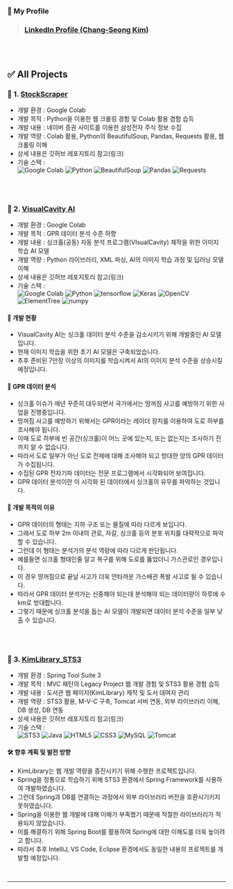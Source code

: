 ### 🎁 My Profile
> ### [LinkedIn Profile (Chang-Seong Kim)](https://www.linkedin.com/in/chang-seong-kim-7826142a0/)

<br>
<br>

## ✅ All Projects

### 📌 1. [StockScraper](https://github.com/Kim-src/StockScraper)
- 개발 환경 : Google Colab
- 개발 목적 : Python을 이용한 웹 크롤링 경험 및 Colab 활용 겸험 습득
- 개발 내용 : 네이버 증권 사이트를 이용한 삼성전자 주식 정보 수집
- 개발 역량 : Colab 활용, Python의 BeautifulSoup, Pandas, Requests 활용, 웹 크롤링 이해
- 상세 내용은 깃허브 레포지토리 참고(링크)
- 기술 스택 :  
<img alt="Google Colab" src="https://img.shields.io/badge/-Google_Colab-F9AB00?style=flat-square&logo=google-colab&logoColor=white" /> <img alt="Python" src="https://img.shields.io/badge/-Python-3776AB?style=flat-square&logo=python&logoColor=white" /> <img alt="BeautifulSoup" src="https://img.shields.io/badge/BeautifulSoup-2ca02c.svg?style=flat-square&logo=python&logoColor=white" /> <img alt="Pandas" src="https://img.shields.io/badge/Pandas-white.svg?style=flat-square&logo=pandas&logoColor=black" /> <img alt="Requests" src="https://img.shields.io/badge/Requests-2CA5E0.svg?style=flat-square&logo=python&logoColor=white" />

<br>
<br>

### 📌 2. [VisualCavity AI](https://github.com/Kim-src/VisualCavity)
- 개발 환경 : Google Colab
- 개발 목적 : GPR 데이터 분석 수준 하향
- 개발 내용 : 싱크홀(공동) 자동 분석 프로그램(VIsualCavity) 제작을 위한 이미지 학습 AI 모델
- 개발 역량 : Python 라이브러리, XML 파싱, AI의 이미지 학습 과정 및 딥러닝 모델 이해
- 상세 내용은 깃허브 레포지토리 참고(링크)
- 기술 스택 :  
<img alt="Google Colab" src="https://img.shields.io/badge/-Google_Colab-F9AB00?style=flat-square&logo=google-colab&logoColor=white" /> <img alt="Python" src="https://img.shields.io/badge/-Python-3776AB?style=flat-square&logo=python&logoColor=white" /> <img alt="tensorflow" src="https://img.shields.io/badge/TensorFlow-%23FF6F00.svg?style=flat-square&logo=TensorFlow&logoColor=white" /> <img alt="Keras" src="https://img.shields.io/badge/Keras-%23D00000.svg?style=flat-square&logo=Keras&logoColor=white" /> <img alt="OpenCV" src="https://img.shields.io/badge/OpenCV-%23323330.svg?style=flat-square&logo=opencv&logoColor=white" /> <img alt="ElementTree" src="https://img.shields.io/badge/-ElementTree-blue?style=flat-square&logo=python&logoColor=white" /> <img alt="numpy" src="https://img.shields.io/badge/numpy-%23013243.svg?style=flat-square&logo=numpy&logoColor=white" />

#### 🔔 개발 현황
- VisualCavity AI는 싱크홀 데이터 분석 수준을 감소시키기 위해 개발중인 AI 모델입니다.
- 현재 이미지 학습을 위한 초기 AI 모델은 구축되었습니다.
- 추후 준비된 7만장 이상의 이미지를 학습시켜서 AI의 이미지 분석 수준을 상승시킬 예정입니다.

#### 🔔 GPR 데이터 분석
- 싱크홀 이슈가 매년 꾸준히 대두되면서 국가에서는 땅꺼짐 사고를 예방하기 위한 사업을 진행중입니다.
- 땅꺼짐 사고를 예방하기 위해서는 GPR이라는 레이더 장치를 이용하여 도로 하부를 조사해야 됩니다.
- 이때 도로 하부에 빈 공간(싱크홀)이 어느 곳에 있는지, 또는 없는지는 조사하기 전까지 알 수 없습니다.
- 따라서 도로 일부가 아닌 도로 전체에 대해 조사해야 되고 방대한 양의 GPR 데이터가 수집됩니다.
- 수집된 GPR 전자기파 데이터는 전문 프로그램에서 시각화되어 보여집니다.
- GPR 데이터 분석이란 이 시각화 된 데이터에서 싱크홀의 유무를 파악하는 것입니다.

#### 🔔 개발 목적의 이유
- GPR 데이터의 형태는 지하 구조 또는 물질에 따라 다르게 보입니다.
- 그래서 도로 하부 2m 이내의 관로, 자갈, 싱크홀 등의 분포 위치를 대략적으로 파악할 수 있습니다.
- 그런데 이 형태는 분석가의 분석 역량에 따라 다르게 판단됩니다.
- 예를들면 싱크홀 형태인줄 알고 복구를 위해 도로를 뚫었더니 가스관로인 경우입니다.
- 이 경우 땅꺼짐으로 끝날 사고가 더욱 안타까운 가스배관 폭발 사고로 될 수 있습니다.
- 따라서 GPR 데이터 분석가는 신중해야 되는데 분석해야 되는 데이터량이 하루에 수 km로 방대합니다.
- 그렇기 때문에 싱크홀 분석을 돕는 AI 모델이 개발되면 데이터 분석 수준을 일부 낮출 수 있습니다.

<br>
<br>

### 📌 3. [KimLibrary_STS3](https://github.com/Kim-src/KimLibrary_STS3)
- 개발 환경 : Spring Tool Suite 3
- 개발 목적 : MVC 패턴의 Legacy Project 웹 개발 경험 및 STS3 활용 경험 습득
- 개발 내용 : 도서관 웹 페이지(KimLibrary) 제작 및 도서 대여자 관리
- 개발 역량 : STS3 활용, M-V-C 구축, Tomcat 서버 연동, 외부 라이브러리 이해, DB 생성, DB 연동
- 상세 내용은 깃허브 레포지토리 참고(링크)
- 기술 스택 :  
<img alt="STS3" src="https://img.shields.io/badge/STS3-6DB33F.svg?style=flat-square&logo=spring&logoColor=white" /> <img alt="Java" src="https://img.shields.io/badge/Java-ED8B00.svg?style=flat-square&logo=java&logoColor=white" /> <img alt="HTML5" src="https://img.shields.io/badge/HTML5-E34F26.svg?style=flat-square&logo=html5&logoColor=white" /> <img alt="CSS3" src="https://img.shields.io/badge/CSS3-1572B6.svg?style=flat-square&logo=css3&logoColor=white" /> <img alt="MySQL" src="https://img.shields.io/badge/MySQL-4479A1.svg?style=flat-square&logo=mysql&logoColor=white" /> <img alt="Tomcat" src="https://img.shields.io/badge/Tomcat-F9AB00.svg?style=flat-square&logo=apache&logoColor=white" />

#### 🛠️ 향후 계획 및 발전 방향
- KimLibrary는 웹 개발 역량을 증진시키기 위해 수행한 프로젝트입니다.
- Spring을 정통으로 학습하기 위해 STS3 환경에서 Spring Framework를 사용하여 개발하였습니다.
- 그런데 Spring과 DB를 연결하는 과정에서 외부 라이브러리 버전을 호환시기키지 못하였습니다.
- Spring을 이용한 웹 개발에 대해 이해가 부족했기 때문에 적절한 라이브러리가 적용되지 않았습니다.
- 이를 해결하기 위해 Spring Boot를 활용하여 Spring에 대한 이해도를 더욱 높이려고 합니다.
- 따라서 추후 IntelliJ, VS Code, Eclipse 환경에서도 동일한 내용의 프로젝트를 개발할 예정입니다.

<br>

***

<br>
<br>
<br>
